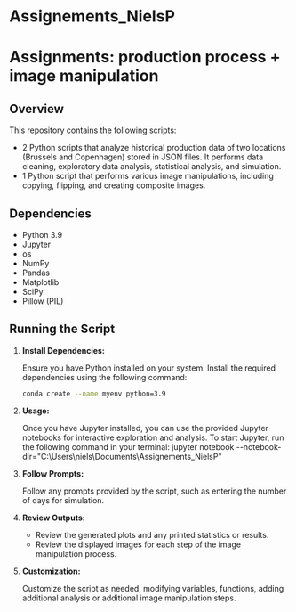 # Assignements_NielsP

# Assignments: production process + image manipulation

## Overview

This repository contains the following scripts:
- 2 Python scripts that analyze historical production data of two locations (Brussels and Copenhagen) stored in JSON files. It performs data cleaning, exploratory data analysis, statistical analysis, and simulation. 
- 1 Python script that performs various image manipulations, including copying, flipping, and creating composite images. 


## Dependencies

- Python 3.9
- Jupyter
- os
- NumPy
- Pandas
- Matplotlib
- SciPy
- Pillow (PIL)

## Running the Script

1. **Install Dependencies:**

   Ensure you have Python installed on your system. Install the required dependencies using the following command:

   ```bash
   conda create --name myenv python=3.9
   ```
2. **Usage:**
   
   Once you have Jupyter installed, you can use the provided Jupyter notebooks for interactive exploration and analysis.
   To start Jupyter, run the following command in your terminal: jupyter notebook --notebook-dir="C:\Users\niels\Documents\Assignements_NielsP"
   
3. **Follow Prompts:**

   Follow any prompts provided by the script, such as entering the number of days for simulation.

4. **Review Outputs:**

   - Review the generated plots and any printed statistics or results.
   - Review the displayed images for each step of the image manipulation process.

5. **Customization:**

   Customize the script as needed, modifying variables, functions, adding additional analysis or additional image manipulation steps.
